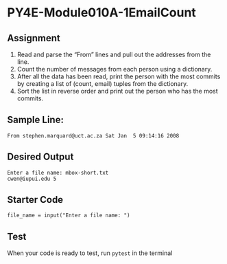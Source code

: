 # PY4E-Module010A-1EmailCount

## Assignment
1. Read and parse the “From” lines and pull out the addresses from the line. 
2. Count the number of messages from each person using a dictionary.
3. After all the data has been read, print the person with the most commits by creating a list of (count, email) tuples from the dictionary. 
4. Sort the list in reverse order and print out the person who has the most commits.

## Sample Line:
```
From stephen.marquard@uct.ac.za Sat Jan  5 09:14:16 2008
```

## Desired Output
```
Enter a file name: mbox-short.txt
cwen@iupui.edu 5
```

## Starter Code
```
file_name = input("Enter a file name: ")
```

## Test
When your code is ready to test, run `pytest` in the terminal
